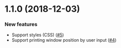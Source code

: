 # 1.1.0 (2018-12-03)
### New features
*  Support styles (CSS) ([#5](https://github.com/selemxmn/ngx-print/issues/5))
* Support printing window position by user input ([#4](https://github.com/selemxmn/ngx-print/issues/4))
